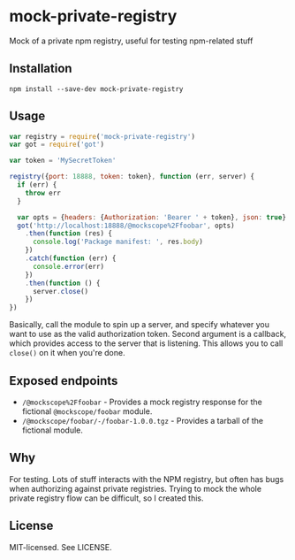 # mock-private-registry

Mock of a private npm registry, useful for testing npm-related stuff

## Installation

```
npm install --save-dev mock-private-registry
```

## Usage

```js
var registry = require('mock-private-registry')
var got = require('got')

var token = 'MySecretToken'

registry({port: 18888, token: token}, function (err, server) {
  if (err) {
    throw err
  }

  var opts = {headers: {Authorization: 'Bearer ' + token}, json: true}
  got('http://localhost:18888/@mockscope%2Ffoobar', opts)
    .then(function (res) {
      console.log('Package manifest: ', res.body)
    })
    .catch(function (err) {
      console.error(err)
    })
    .then(function () {
      server.close()
    })
})
```

Basically, call the module to spin up a server, and specify whatever you want to use as the valid authorization token. Second argument is a callback, which provides access to the server that is listening. This allows you to call `close()` on it when you're done.

## Exposed endpoints

* `/@mockscope%2Ffoobar` - Provides a mock registry response for the fictional `@mockscope/foobar` module.
* `/@mockscope/foobar/-/foobar-1.0.0.tgz` - Provides a tarball of the fictional module.

## Why

For testing. Lots of stuff interacts with the NPM registry, but often has bugs when authorizing against private registries. Trying to mock the whole private registry flow can be difficult, so I created this.

## License

MIT-licensed. See LICENSE.
